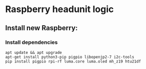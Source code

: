 # Raspberry headunit logic

## Install new Raspberry:


### Install dependencies

```
apt update && apt upgrade
apt-get install python3-pip pigpio libopenjp2-7 i2c-tools
pip install pigpio rpi-rf luma.core luma.oled mh_z19 htu21df
```

